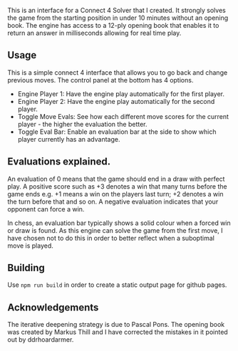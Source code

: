 This is an interface for a Connect 4 Solver that I created. It strongly solves the game from the starting position in under 10 minutes without an opening book. The engine has access to a 12-ply opening book that enables it to return an answer in milliseconds allowing for real time play.

## Usage

This is a simple connect 4 interface that allows you to go back and change previous moves. The control panel at the bottom has 4 options.

- Engine Player 1: Have the engine play automatically for the first player.
- Engine Player 2: Have the engine play automatically for the second player.
- Toggle Move Evals: See how each different move scores for the current player - the higher the evaluation the better.
- Toggle Eval Bar: Enable an evaluation bar at the side to show which player currently has an advantage.

## Evaluations explained.
An evaluation of 0 means that the game should end in a draw with perfect play. A positive score such as +3 denotes a win that many turns before the game ends e.g. +1 means a win on the players last turn; +2 denotes a win the turn before that and so on. A negative evaluation indicates that your opponent can force a win.

In chess, an evaluation bar typically shows a solid colour when a forced win or draw is found. As this engine can solve the game from the first move, I have chosen not to do this in order to better reflect when a suboptimal move is played.

## Building
Use ``` npm run build ``` in order to create a static output page for github pages.

## Acknowledgements

The iterative deepening strategy is due to Pascal Pons. The opening book was created by Markus Thill and I have corrected the mistakes in it pointed out by ddrhoardarmer.